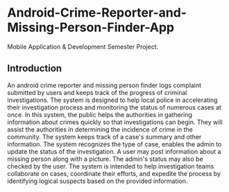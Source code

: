 # Android-Crime-Reporter-and-Missing-Person-Finder-App
 Mobile Application & Development Semester Project.

## Introduction

An android crime reporter and missing person finder logs complaint submitted by users and keeps track of the progress of criminal investigations. The system is designed to help local police in accelerating their investigation process and monitoring the status of numerous cases at once. In this system, the public helps the authorities in gathering information about crimes quickly so that investigations can begin. They will assist the authorities in determining the incidence of crime in the community. The system keeps track of a case's summary and other information. The system recognizes the type of case, enables the admin to update the status of the investigation. A user may post information about a missing person along with a picture. The admin's status may also be checked by the user. The system is intended to help investigation teams collaborate on cases, coordinate their efforts, and expedite the process by identifying logical suspects based on the provided information.

